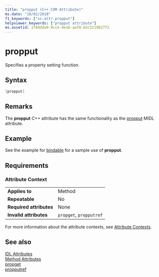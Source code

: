```yaml
---
title: "propput (C++ COM Attribute)"
ms.date: "10/02/2018"
f1_keywords: ["vc-attr.propput"]
helpviewer_keywords: ["propput attribute"]
ms.assetid: 1f84dda9-9cce-4e16-aaf0-b2c5219827f2
---
```

# propput

Specifies a property setting function.

## Syntax

```cpp
[propput]
```

## Remarks

The **propput** C++ attribute has the same functionality as the [propput](/windows/desktop/Midl/propput) MIDL attribute.

## Example

See the example for [bindable](bindable.md) for a sample use of **propput**.

## Requirements

### Attribute Context

|||
|-|-|
|**Applies to**|Method|
|**Repeatable**|No|
|**Required attributes**|None|
|**Invalid attributes**|`propget`, `propputref`|

For more information about the attribute contexts, see [Attribute Contexts](cpp-attributes-com-net.md#contexts).

## See also

[IDL Attributes](idl-attributes.md)<br/>
[Method Attributes](method-attributes.md)<br/>
[propget](propget.md)<br/>
[propputref](propputref.md)
